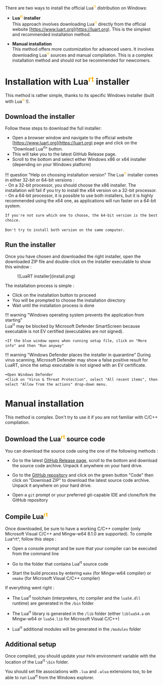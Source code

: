 There are two ways to install the official Lua<sup style="color:#FFB300">rt</sup> distribution on Windows:

* **Lua<sup style="color:#FFB300">rt</sup> installer**  
This approach involves downloading Lua<sup style="color:#FFB300">rt</sup> directly from the official website [https://www.luart.org](https://luart.org). This is the simplest and recommended installation method.

* **Manual installation**  
This method offers more customization for advanced users. It involves downloading Lua<sup style="color:#FFB300">rt</sup> sources and manual compilation. This is a complex installation method and should not be recommended for newcomers.
  
# Installation with Lua<sup style="color:#FFB300">rt</sup> installer

This method is rather simple, thanks to its specific Windows installer (built with Lua<sup style="color:#FFB300">rt</sup> !).
   
## Download the installer
Follow these steps to download the full installer:

* Open a browser window and navigate to the official website [https://www.luart.org](https://luart.org) page and click on the "Download Lua<sup>rt</sup>" button.
* This will take you to the latest GitHub Release page.
* Scroll to the bottom and select either Windows x86 or x64 installer (depending on your Windows platform)
  
!!! question "Help on choosing installation version"
    The Lua<sup style="color:#FFB300">rt</sup> installer comes in either 32-bit or 64-bit versions :  
    - On a 32-bit processor, you should choose the x86 installer. The installation will fail if you try to install the x64 version on a 32-bit processor.   
    - On a 64-bit processor, it is possible to use both installers, but it is highly recommended using the x64 one, as applications will run faster on a 64-bit system.  
  
    If you're not sure which one to choose, the 64-bit version is the best choice.
    
    Don't try to install both version on the same computer.
   
## Run the installer
Once you have chosen and downloaded the right installer, open the downloaded ZIP file and double-click on the installer executable to show this window :

<figure markdown>
  ![LuaRT installer](install.png)
</figure>

The installation process is simple :

* Click on the installation button to proceed
* You will be prompted to choose the installation directory
* Wait until the installation process is done
  
!!! warning "Windows operating system prevents the application from starting"        
    Lua<sup>rt</sup> may be blocked by Microsoft Defender SmartScreen because executable is not EV certified (executables are not signed).   
      
    ➡️If the blue window opens when running setup file, click on "More info" and then "Run anyway"  

!!! warning "Windows Defender places the installer in quarantine"
    During virus scanning, Microsoft Defender may show a false positive result for LuaRT, since the setup executable is not signed with an EV certificate.  
      
    ➡️Open Windows Defender  
    ➡️Click on "Virus & Threat Protection", select "All recent items", then select "Allow from the actions" drop-down menu.  
  
# Manual installation

This method is complex. Don't try to use it if you are not familiar with C/C++ compilation.
   
## Download the Lua<sup style="color:#FFB300">rt</sup> source code
You can download the source code using the one of the following methods :

* Go to the latest [GitHub Release page](https://github.com/samyeyo/LuaRT/releases/latest), scroll to the bottom and download the source code archive. Unpack it anywhere on your hard drive.
  
* Go to the [GitHub repository](https://github.com/samyeyo/LuaRT/) and click on the green button "Code" then click on "Download ZIP" to download the latest source code archive. Unpack it anywhere on your hard drive.

* Open a `git` prompt or your preferred git-capable IDE and clone/fork the GitHub repository
  
## Compile Lua<sup style="color:#FFB300">rt</sup>
Once downloaded, be sure to have a working C/C++ compiler (only Microsoft Visual C/C++ and Mingw-w64 8.1.0 are supported).
To compile Lua^rt^, follow this steps :

* Open a console prompt and be sure that your compiler can be executed from the command line

* Go to the folder that contains Lua<sup>rt</sup> source code

* Start the build process by entering `make` (for Mingw-w64 compiler) or `nmake` (for Microsoft Visual C/C++ compiler)

If everything went right :

* The Lua<sup>rt</sup> toolchain (interpreters, rtc compiler and  the `lua54.dll` runtime) are generated in the `/bin` folder

* The Lua<sup>rt</sup> library is generated in the `/lib` folder (either `liblua54.a` on Mingw-w64 or `lua54.lib` for Microsoft Visual C/C++)

* Lua<sup>rt</sup> additional modules will be generated in the `/modules` folder
  
## Additional setup
Once compiled, you should update your `PATH` environment variable with the location of the Lua<sup>rt</sup> `\bin` folder.  
  
You should set file associations with `.lua` and `.wlua` extensions too, to be able to run Lua<sup>rt</sup> from the Windows explorer. 